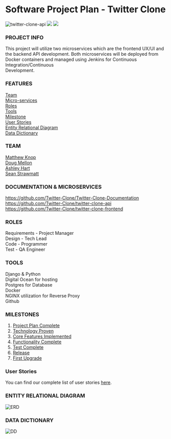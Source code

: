 # Software Project Plan - Twitter Clone 
![twitter-clone-api](https://github.com/Twitter-Clone/twitter-clone-api/workflows/twitter-clone-api/badge.svg)
![](https://img.shields.io/github/issues/Twitter-Clone/twitter-clone-api)
![](https://img.shields.io/github/issues-closed/Twitter-Clone/twitter-clone-api)

### PROJECT INFO 
This project will utilize two microservices which are the frontend UX/UI and the backend API development. Both  microservices will be deployed from Docker containers and managed using Jenkins for Continuous Integration/Continuous  
Development. 

### FEATURES
[Team](https://github.com/Twitter-Clone/twitter-clone-api#team)  
[Micro-services](https://github.com/Twitter-Clone/Twitter-Clone-Documentation#documentation--microservices)  
[Roles](https://github.com/Twitter-Clone/twitter-clone-api#roles)  
[Tools](https://github.com/Twitter-Clone/twitter-clone-api#tools)  
[Milestone](https://github.com/Twitter-Clone/twitter-clone-api#milestones)  
[User Stories](https://github.com/Twitter-Clone/twitter-clone-api#user-stories)  
[Entity Relational Diagram](https://github.com/Twitter-Clone/twitter-clone-api#entity-relational-diagram)  
[Data Dictionary](https://github.com/Twitter-Clone/twitter-clone-api#data-dictionary) 
   
### TEAM
[Matthew Knop](https://github.com/maknop)  
[Doug Mellon](https://github.com/dougmellon)  
[Ashley Hart](https://github.com/hart2533)  
[Sean Strawmatt](https://github.com/sstrawmatt2) 

### DOCUMENTATION & MICROSERVICES  
https://github.com/Twitter-Clone/Twitter-Clone-Documentation  
https://github.com/Twitter-Clone/twitter-clone-api  
https://github.com/Twitter-Clone/twitter-clone-frontend  
                
### ROLES 
Requirements - Project Manager  
Design - Tech Lead  
Code - Programmer  
Test - QA Engineer  

### TOOLS
Django & Python  
Digital Ocean for hosting  
Postgres for Database  
Docker  
NGINX utilization for Reverse Proxy  
Github  

### MILESTONES
1. [Project Plan Complete](https://github.com/Twitter-Clone/twitter-clone-api/blob/master/docs/milestone-1/Index.md)
2. [Technology Proven](https://github.com/Twitter-Clone/twitter-clone-api/blob/master/docs/milestone-2/Index.md)
3. [Core Features Implemented](https://github.com/Twitter-Clone/twitter-clone-api/blob/master/docs/milestone-3/Index.md)
4. [Functionality Complete](https://github.com/Twitter-Clone/twitter-clone-api/blob/master/docs/milestone-4/Index.md)
5. [Test Complete](https://github.com/Twitter-Clone/twitter-clone-api/blob/master/docs/milestone-5/Index.md)
6. [Release](https://github.com/Twitter-Clone/twitter-clone-api/blob/master/docs/milestone-6/Index.md)
7. [First Upgrade](https://github.com/Twitter-Clone/twitter-clone-api/blob/master/docs/milestone-7/Index.md)

### User Stories
You can find our complete list of user stories [here](https://github.com/Twitter-Clone/twitter-clone-api/blob/master/docs/UserStories.md).

### ENTITY RELATIONAL DIAGRAM 
![ERD](https://github.com/Twitter-Clone/twitter-clone-documentation/blob/master/img/ERD.jpg)

### DATA DICTIONARY
![DD](https://github.com/Twitter-Clone/twitter-clone-documentation/blob/master/img/DataDictionary.jpg)

